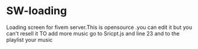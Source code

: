 # SW-loading
Loading screen for fivem server.This is opensource .you can edit it but you can't resell it
TO add more music go to Sricpt.js and line 23 and to the playlist your music
